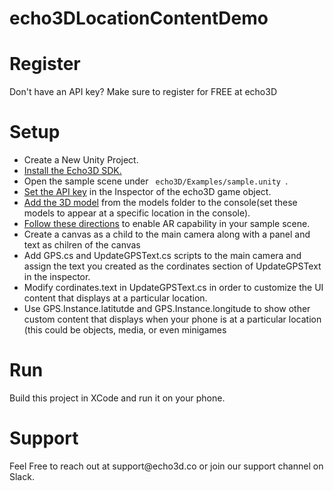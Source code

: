 <H1>echo3DLocationContentDemo</H1>


<H1>Register</H1>
<p>Don't have an API key? Make sure to register for FREE at echo3D</p>

<H1>Setup</H1>

<ul>
<li>Create a New Unity Project.</li>
<li><a href="https://docs.echo3d.co/unity/installation">Install the Echo3D SDK.</a></li>
<li>Open the sample scene under <code> echo3D/Examples/sample.unity </code>.</li>
<li><a href="https://docs.echo3d.co/unity/using-the-sdk">Set the API key</a> in the Inspector of the echo3D game object.</li>
<li><a href="https://docs.echo3d.co/quickstart/add-a-3d-model">Add the 3D model</a> from the models folder to the console(set these models to appear at a specific location in the console).</li>
<li><a href="https://docs.echo3d.co/unity/adding-ar-capabilities">Follow these directions</a> to enable AR capability in your sample scene.</li>
<li>Create a canvas as a child to the main camera along with a panel and text as chilren of the canvas</li>
<li> Add GPS.cs and UpdateGPSText.cs scripts to the main camera and assign the text you created as the cordinates section of UpdateGPSText in the inspector.</li>
<li> Modify cordinates.text in UpdateGPSText.cs in order to customize the UI content that displays at a particular location.</li>
<li> Use GPS.Instance.latitutde and GPS.Instance.longitude to show other custom content that displays when your phone is at a particular location (this could be objects, media, or even minigames</li>
</ul>

<H1>Run</H1>
Build this project in XCode and run it on your phone.

<H1>Support</H1>
<p>Feel Free to reach out at support@echo3d.co or join our support channel on Slack.</p>
